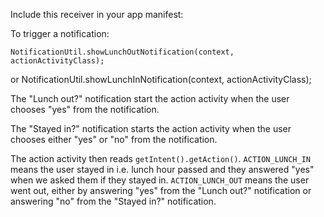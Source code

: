 Include this receiver in your app manifest:
    <receiver
        android:name="com.github.androidatelier.lunchin.notification.NotificationReceiver"
        android:exported="false"/>

To trigger a notification:

    NotificationUtil.showLunchOutNotification(context, actionActivityClass);

or
    NotificationUtil.showLunchInNotification(context, actionActivityClass);

The "Lunch out?" notification start the action activity when the user chooses "yes" from the
notification.

The "Stayed in?" notification starts the action activity when the user chooses either "yes" or "no"
from the notification.

The action activity then reads `getIntent().getAction()`. `ACTION_LUNCH_IN` means the user stayed in
i.e. lunch hour passed and they answered "yes" when we asked them if they stayed in.
`ACTION_LUNCH_OUT` means the user went out, either by answering "yes" from the "Lunch out?"
notification or answering "no" from the "Stayed in?" notification.
